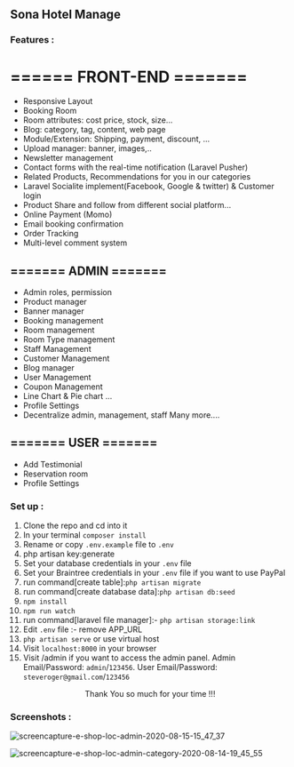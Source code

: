 ## Sona Hotel Manage


### Features :
# ====== FRONT-END =======

- Responsive Layout
- Booking Room
- Room attributes: cost price, stock, size...
- Blog: category, tag, content, web page 
- Module/Extension: Shipping, payment, discount, ...
- Upload manager: banner, images,..
- Newsletter management
- Contact forms with the real-time notification (Laravel Pusher)
- Related Products, Recommendations for you in our categories
- Laravel Socialite implement(Facebook, Google & twitter) & Customer login
- Product Share and follow from different social platform...
- Online Payment (Momo)
- Email booking confirmation
- Order Tracking 
- Multi-level comment system


## ======= ADMIN =======

- Admin roles, permission
- Product manager
- Banner manager
- Booking management
- Room management
- Room Type management
- Staff Management
- Customer Management
- Blog manager
- User Management
- Coupon Management
- Line Chart & Pie chart ...
- Profile Settings
- Decentralize admin, management, staff
Many more....


## ======= USER =======

- Add Testimonial
- Reservation room
- Profile Settings

### Set up :

1. Clone the repo and cd into it
2. In your terminal ```composer install```
3. Rename or copy ```.env.example``` file to ``.env``
4. php artisan key:generate
5. Set your database credentials in your ```.env``` file
6. Set your Braintree credentials in your ```.env``` file if you want to use PayPal
7. run command[create table]:```php artisan migrate```
8. run command[create database data]:```php artisan db:seed```
9. ```npm install```
10. ```npm run watch```
11. run command[laravel file manager]:-  ```php artisan storage:link```
12. Edit ```.env``` file :- remove APP_URL
13. ```php artisan serve``` or use virtual host
14. Visit ```localhost:8000``` in your browser
15. Visit /admin if you want to access the admin panel. Admin Email/Password: ```admin```/```123456```. User Email/Password: ```steveroger@gmail.com```/```123456```

<p style="text-align:center">Thank You so much for your time !!!</p>


### Screenshots :
![screencapture-e-shop-loc-admin-2020-08-15-15_47_37](https://user-images.githubusercontent.com/29488275/90719413-13b82200-e2d4-11ea-8ca0-f0e5551c4c9d.png)

![screencapture-e-shop-loc-admin-category-2020-08-14-19_45_55](https://user-images.githubusercontent.com/29488275/90719470-3813fe80-e2d4-11ea-8f63-e6001855a945.png)





